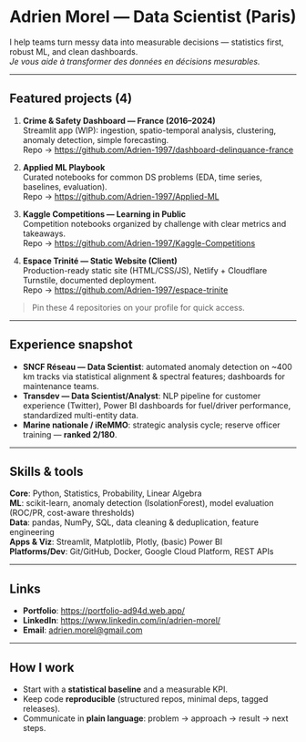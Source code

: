 # Adrien Morel — Data Scientist (Paris)

I help teams turn messy data into measurable decisions — statistics first, robust ML, and clean dashboards.  
*Je vous aide à transformer des données en décisions mesurables.*

---

## Featured projects (4)

1. **Crime & Safety Dashboard — France (2016–2024)**  
   Streamlit app (WIP): ingestion, spatio-temporal analysis, clustering, anomaly detection, simple forecasting.  
   Repo → https://github.com/Adrien-1997/dashboard-delinquance-france

2. **Applied ML Playbook**  
   Curated notebooks for common DS problems (EDA, time series, baselines, evaluation).  
   Repo → https://github.com/Adrien-1997/Applied-ML

3. **Kaggle Competitions — Learning in Public**  
   Competition notebooks organized by challenge with clear metrics and takeaways.  
   Repo → https://github.com/Adrien-1997/Kaggle-Competitions

4. **Espace Trinité — Static Website (Client)**  
   Production-ready static site (HTML/CSS/JS), Netlify + Cloudflare Turnstile, documented deployment.  
   Repo → https://github.com/Adrien-1997/espace-trinite

> Pin these 4 repositories on your profile for quick access.

---

## Experience snapshot

- **SNCF Réseau — Data Scientist**: automated anomaly detection on ~400 km tracks via statistical alignment & spectral features; dashboards for maintenance teams.  
- **Transdev — Data Scientist/Analyst**: NLP pipeline for customer experience (Twitter), Power BI dashboards for fuel/driver performance, standardized multi-entity data.  
- **Marine nationale / iReMMO**: strategic analysis cycle; reserve officer training — **ranked 2/180**.

---

## Skills & tools

**Core**: Python, Statistics, Probability, Linear Algebra  
**ML**: scikit-learn, anomaly detection (IsolationForest), model evaluation (ROC/PR, cost-aware thresholds)  
**Data**: pandas, NumPy, SQL, data cleaning & deduplication, feature engineering  
**Apps & Viz**: Streamlit, Matplotlib, Plotly, (basic) Power BI  
**Platforms/Dev**: Git/GitHub, Docker, Google Cloud Platform, REST APIs

---

## Links

- **Portfolio**: https://portfolio-ad94d.web.app/  
- **LinkedIn**: https://www.linkedin.com/in/adrien-morel/  
- **Email**: adrien.morel@gmail.com

---

## How I work

- Start with a **statistical baseline** and a measurable KPI.  
- Keep code **reproducible** (structured repos, minimal deps, tagged releases).  
- Communicate in **plain language**: problem → approach → result → next steps.
